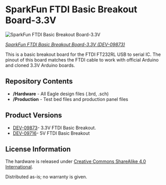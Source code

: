 SparkFun FTDI Basic Breakout Board-3.3V
========================================

![SparkFun FTDI Basic Breakout Board-3.3V](https://cdn.sparkfun.com//assets/parts/3/9/5/8/09873-02a.jpg)

[*SparkFun FTDI Basic Breakout Board-3.3V (DEV-09873)*](https://www.sparkfun.com/products/9873)

This is a basic breakout board for the FTDI FT232RL USB to serial IC. 
The pinout of this board matches the FTDI cable to work with official Arduino and cloned 3.3V Arduino boards.

Repository Contents
-------------------
* **/Hardware** - All Eagle design files (.brd, .sch)
* **/Production** - Test bed files and production panel files

Product Versions
----------------
* [DEV-09873](https://www.sparkfun.com/products/9873)- 3.3V FTDI Basic Breakout. 
* [DEV-09716](https://www.sparkfun.com/products/9716)- 5V FTDI Basic Breakout

License Information
-------------------
The hardware is released under [Creative Commons ShareAlike 4.0 International](https://creativecommons.org/licenses/by-sa/4.0/).

Distributed as-is; no warranty is given.
